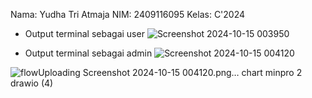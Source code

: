 Nama: Yudha Tri Atmaja 
NIM: 2409116095 
Kelas: C'2024

- Output terminal sebagai user
![Screenshot 2024-10-15 003950](https://github.com/user-attachments/assets/eac02b82-f70c-4cd1-82fc-08fef34537c8)

- Output terminal sebagai admin
![Screenshot 2024-10-15 004120](https://github.com/user-attachments/assets/9e970817-e357-49e4-b6dd-21ca2d50d88b)

![flow![Uploading Screenshot 2024-10-15 004120.png…]()
chart minpro 2 drawio (4)](https://github.com/user-attachments/assets/a30ec78a-df89-4685-8734-da7f51726b22)
